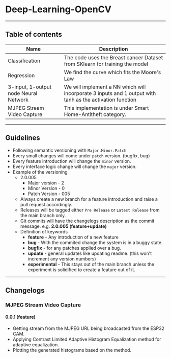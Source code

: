 # Deep-Learning-OpenCV

---

## Table of contents

| Name                                  | Description                                                                                               |
| --------------------------------------|---------------------------------------------------------------------------------------------------------- |
| Classification                        | The code uses the Breast cancer Dataset from SKlearn for training the model                               |
| Regression                            | We find the curve which fits the Moore's Law                                                              |
| 3-input, 1-output node Neural Network | We will implement a NN which will incorporate 3 inputs and 1 output with tanh as the activation function  | 
| MJPEG Stream Video Capture            | This implementation is under Smart Home-Antitheft category.                                               |

--- 

## **Guidelines**

- Following semantic versioning with ```Major.Minor.Patch```
- Every small changes will come under ```patch``` version. (bugfix, bug)
- Every feature introduction will change the ```minor``` version.
- Every interface logic change will change the ```major``` version.
- Example of the versioning
  - 2.0.005
    - Major version - 2
    - Minor Version - 0
    - Patch Version - 005
  - Always create a new branch for a feature introduction and raise a pull request accordingly.
  - Releases will be tagged either ```Pre Release``` or ```Latest Release``` from the main branch only.
  - Git commits will have the changelogs description as the commit message. e.g. **2.0.005 (feature+update)**
  - Definition of keywords
    - **feature** - Any introduction of a new feature
    - **bug** - With the commited change the system is in a buggy state.
    - **bugfix** - for any patches applied over a bug.
    - **update** - general updates like updating readme. (this won't increment any version numbers)
    - **experimental** - This stays out of the main branch unless the experiment is solidified to create a feature out of it.

---

## Changelogs

### MJPEG Stream Video Capture

#### 0.0.1 (feature)

- Getting stream from the MJPEG URL being broadcasted from the ESP32 CAM.
- Applying Contrast Limited Adaptive Histogram Equalization method for adaptive equalization.
- Plotting the generated histograms based on the method.







